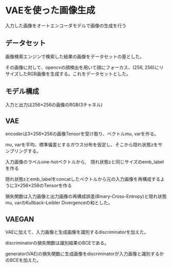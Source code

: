 VAEを使った画像生成
=
入力した画像をオートエンコーダモデルで画像の生成を行う

データセット
-
画像検索エンジンで検索した結果の画像をデータセットの基とした。

その画像に対して、opencvの顔検出を用いて顔にフォーカス、(256, 256)にリサイズしたRGB画像を生成する。これをデータセットとした。

モデル構成
-
入力と出力は256×256の画像のRGB(3チャネル)

VAE
--
encoderは3×256×256の画像Tensorを受け取り、ベクトルmu, varを作る。

mu, varを平均、標準偏差とするガウス分布を仮定し、そこから隠れ状態zをサンプリングする。

入力画像のラベルone-hotベクトルから,　隠れ状態zと同じサイズのemb_labelを作る

隠れ状態zとemb_labelをconcatしたベクトルから元の入力画像を再構成するように3×256×256のTensorを作る

損失関数は入力画像と出力画像の再構成誤差(Binary-Cross-Entropy)と隠れ状態mu, varのKullback–Leibler Divergenceの和とした。

VAEGAN
--
VAEに加えて、入力画像と生成画像を識別するdiscriminatorを加えた。

discriminatorの損失関数は識別結果のBCEである。

generator(VAE)の損失関数に生成画像をdiscriminatorが入力画像と識別するかのBCEを加えた。


